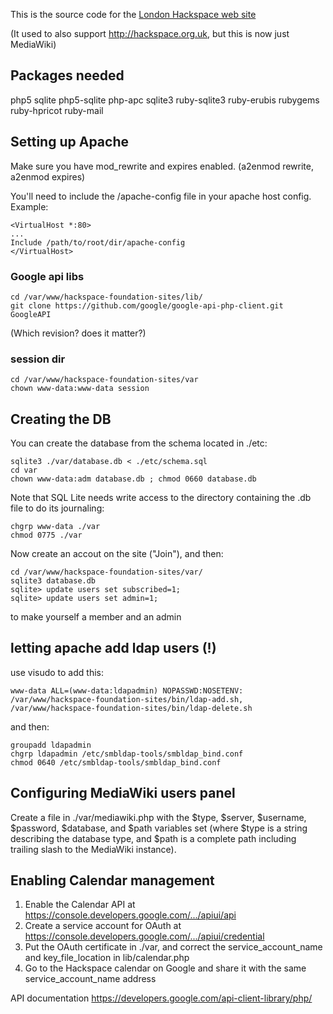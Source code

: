 This is the source code for the [London Hackspace web
site](http://london.hackspace.org.uk)

(It used to also support http://hackspace.org.uk, but this is now just MediaWiki)

## Packages needed

php5 sqlite php5-sqlite php-apc sqlite3 ruby-sqlite3 ruby-erubis rubygems ruby-hpricot ruby-mail

## Setting up Apache
Make sure you have mod_rewrite and expires enabled. (a2enmod rewrite, a2enmod expires)

You'll need to include the /apache-config file in your apache host config. Example:

    <VirtualHost *:80>
    ...
    Include /path/to/root/dir/apache-config
    </VirtualHost>

### Google api libs

    cd /var/www/hackspace-foundation-sites/lib/
    git clone https://github.com/google/google-api-php-client.git GoogleAPI

(Which revision? does it matter?)

### session dir

    cd /var/www/hackspace-foundation-sites/var
    chown www-data:www-data session

## Creating the DB
You can create the database from the schema located in ./etc:

    sqlite3 ./var/database.db < ./etc/schema.sql
    cd var
    chown www-data:adm database.db ; chmod 0660 database.db

Note that SQL Lite needs write access to the directory containing the .db file to do its journaling:

    chgrp www-data ./var
    chmod 0775 ./var

Now create an accout on the site ("Join"), and then:

    cd /var/www/hackspace-foundation-sites/var/
    sqlite3 database.db
    sqlite> update users set subscribed=1;
    sqlite> update users set admin=1;

to make yourself a member and an admin

## letting apache add ldap users (!)

use visudo to add this:

    www-data ALL=(www-data:ldapadmin) NOPASSWD:NOSETENV: /var/www/hackspace-foundation-sites/bin/ldap-add.sh, /var/www/hackspace-foundation-sites/bin/ldap-delete.sh

and then:

    groupadd ldapadmin
    chgrp ldapadmin /etc/smbldap-tools/smbldap_bind.conf
    chmod 0640 /etc/smbldap-tools/smbldap_bind.conf

## Configuring MediaWiki users panel
Create a file in ./var/mediawiki.php with the $type, $server, $username,
$password, $database, and $path variables set (where $type is a string
describing the database type, and $path is a complete path including trailing
slash to the MediaWiki instance).

## Enabling Calendar management
1. Enable the Calendar API at https://console.developers.google.com/.../apiui/api
2. Create a service account for OAuth at https://console.developers.google.com/.../apiui/credential
3. Put the OAuth certificate in ./var, and correct the service_account_name and key_file_location in lib/calendar.php
4. Go to the Hackspace calendar on Google and share it with the same service_account_name address

API documentation https://developers.google.com/api-client-library/php/

